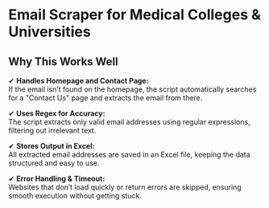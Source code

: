 # Email Scraper for Medical Colleges & Universities

## Why This Works Well

✔ **Handles Homepage and Contact Page:**  
If the email isn’t found on the homepage, the script automatically searches for a "Contact Us" page and extracts the email from there.  

✔ **Uses Regex for Accuracy:**  
The script extracts only valid email addresses using regular expressions, filtering out irrelevant text.  

✔ **Stores Output in Excel:**  
All extracted email addresses are saved in an Excel file, keeping the data structured and easy to use.  

✔ **Error Handling & Timeout:**  
Websites that don’t load quickly or return errors are skipped, ensuring smooth execution without getting stuck.  
